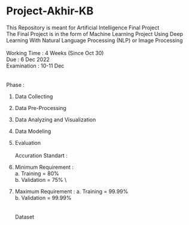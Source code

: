 # Project-Akhir-KB

This Repository is meant for Artificial Intelligence Final Project \
The Final Project is in the form of Machine Learning Project Using Deep Learning With Natural Language Processing (NLP) or Image Processing \
\
Working Time : 4 Weeks (Since Oct 30) \
Due : 6 Dec 2022 \
Examination : 10-11 Dec \
\
\
Phase : 
1. Data Collecting 
2. Data Pre-Processing 
3. Data Analyzing and Visualization 
4. Data Modeling 
5. Evaluation 
\
\
Accuration Standart : 
1. Minimum Requirement : \
  a. Training = 80% \
  b. Validation = 75% \

2. Maximum Requirement : 
  a. Training = 99.99% \
  b. Validation = 99.99% \
\
\
Dataset
